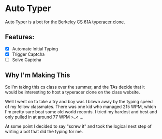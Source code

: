 # Auto Typer

Auto Typer is a bot for the Berkeley [CS 61A typeracer clone](http://cats.cs61a.org/).

## Features:

-[X] Automate Initial Typing
-[X] Trigger Captcha
-[ ] Solve Captcha

## Why I'm Making This

So I'm taking this cs class over the summer, and the TAs decide that it would be interesting to host a typeracer clone on the class website.

Well I went on to take a try and boy was I blown away by the typing speed of my fellow classmates. There was one kid who managed 215 WPM, which I'm pretty sure beat some old world records. I tried my hardest and best and only pulled in at around 77 WPM >_< ... 

At some point I decided to say "screw it" and took the logical next step of writing a bot that did the typing for me.
